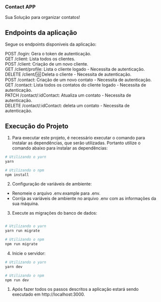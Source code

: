 ### Contact APP

Sua Solução para organizar contatos!

## Endpoints da aplicação

Segue os endpoints disponiveis da aplicação:

POST /login: Gera o token de autenticação.\
GET /client: Lista todos os clientes.\
POST /client: Criação de um novo cliente.\
GET /client/profile: Lista o cliente logado - Necessita de autenticação.\
DELETE /client/:id: Deleta o cliente - Necessita de autenticação.\
POST /contact: Criação de um novo contato - Necessita de autenticação.\
GET /contact: Lista todos os contatos do cliente logado - Necessita de autenticação.\
PATCH /contact/:idContact: Atualiza um contato - Necessita de autenticação.\
DELETE /contact/:idContact: deleta um contato - Necessita de autenticação.

## Execução do Projeto

1. Para executar este projeto, é necessário executar o comando para instalar as dependências, que serão utilizadas. Portanto utilize o comando abaixo para instalar as dependências:

```bash
# Utilizando o yarn
yarn

# Utilizando o npm
npm install
```

2. Configuração de variáveis de ambiente:

- Renomeie o arquivo .env.example para .env.
- Corrija as variáveis de ambiente no arquivo .env com as informações da sua máquina.

3. Execute as migrações do banco de dados:

```bash

# Utilizando o yarn
yarn run migrate

# Utilizando o npm
npm run migrate
```

4. Inicie o servidor:

```bash
# Utilizando o yarn
yarn dev

# Utilizando o npm
npm run dev
```

1. Após fazer todos os passos descritos a aplicação estará sendo executado em http://localhost:3000.
